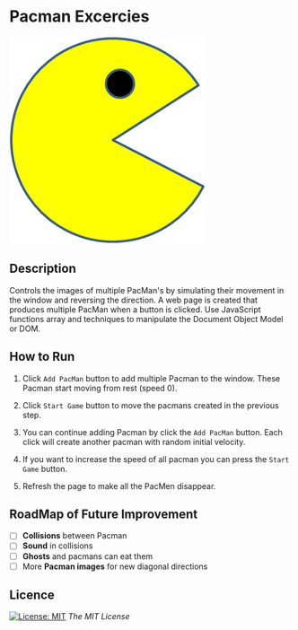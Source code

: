 # Pacman Excercies 

<img src='PacMan1.png'>

## Description
Controls the images of multiple PacMan's by simulating their movement in the window and reversing the direction. A web page is created that produces multiple PacMan when a button is clicked. Use JavaScript functions array and techniques to manipulate the Document Object Model or DOM. 

## How to Run
1. Click `Add PacMan` button to add multiple Pacman to the window. These Pacman start moving from rest (speed 0).

2. Click `Start Game` button to move the pacmans created in the previous step.

3. You can continue adding Pacman by click the `Add PacMan` button. Each click will create another pacman with random initial velocity.

4. If you want to increase the speed of all pacman you can press the `Start Game` button.

5. Refresh the page to make all the PacMen disappear.

## RoadMap of Future Improvement
- [ ] **Collisions** between Pacman
- [ ] **Sound** in collisions
- [ ] **Ghosts** and pacmans can eat them
- [ ] More **Pacman images** for new diagonal directions

## Licence 
[![License: MIT](https://img.shields.io/badge/License-MIT-yellow.svg)](https://opensource.org/licenses/MIT) *The MIT License*
